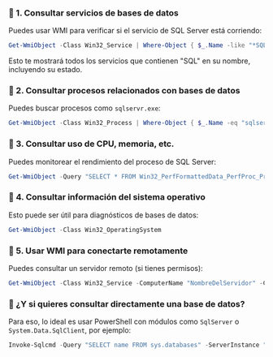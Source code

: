 ### 🧩 1. **Consultar servicios de bases de datos**
Puedes usar WMI para verificar si el servicio de SQL Server está corriendo:

```powershell
Get-WmiObject -Class Win32_Service | Where-Object { $_.Name -like "*SQL*" }
```

Esto te mostrará todos los servicios que contienen "SQL" en su nombre, incluyendo su estado.



### 🧩 2. **Consultar procesos relacionados con bases de datos**
Puedes buscar procesos como `sqlservr.exe`:

```powershell
Get-WmiObject -Class Win32_Process | Where-Object { $_.Name -eq "sqlservr.exe" }
```



### 🧩 3. **Consultar uso de CPU, memoria, etc.**
Puedes monitorear el rendimiento del proceso de SQL Server:

```powershell
Get-WmiObject -Query "SELECT * FROM Win32_PerfFormattedData_PerfProc_Process WHERE Name='sqlservr'"
```



### 🧩 4. **Consultar información del sistema operativo**
Esto puede ser útil para diagnósticos de bases de datos:

```powershell
Get-WmiObject -Class Win32_OperatingSystem
```



### 🧩 5. **Usar WMI para conectarte remotamente**
Puedes consultar un servidor remoto (si tienes permisos):

```powershell
Get-WmiObject -Class Win32_Service -ComputerName "NombreDelServidor" -Credential (Get-Credential)
```



### 📌 ¿Y si quieres consultar directamente una base de datos?
Para eso, lo ideal es usar PowerShell con módulos como `SqlServer` o `System.Data.SqlClient`, por ejemplo:

```powershell
Invoke-Sqlcmd -Query "SELECT name FROM sys.databases" -ServerInstance "localhost"
```
